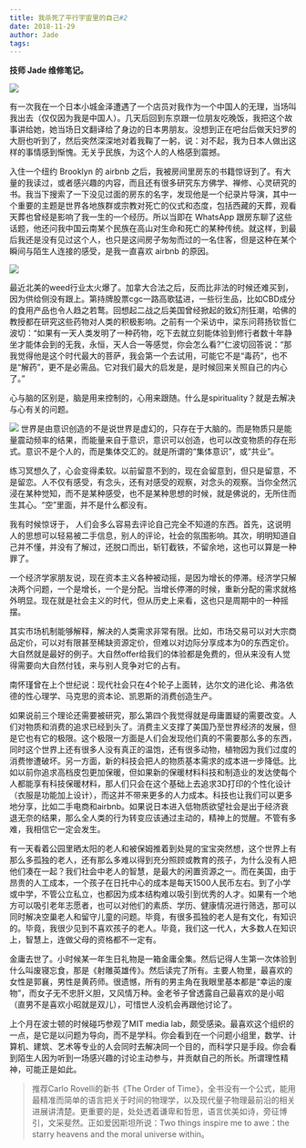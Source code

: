 ```yaml
---
title: 我杀死了平行宇宙里的自己#2
date: 2018-11-29
author: Jade
tags: 
---
```


**技师 Jade 维修笔记。**

<!--more-->

![](https://cosmosrepair-1257028016.cos.ap-beijing.myqcloud.com/2019-06-26-641.jpeg)

有一次我在一个日本小城金泽遭遇了一个店员对我作为一个中国人的无理，当场叫我出去（仅仅因为我是中国人）。几天后回到东京跟一位朋友吃晚饭，我把这个故事讲给她，她当场日文翻译给了身边的日本男朋友。没想到正在吧台后做天妇罗的大厨也听到了，然后突然深深地对着我鞠了一躬，说：对不起，我为日本人做出这样的事情感到惭愧。无关乎民族，为这个人的人格感到震撼。

入住一个纽约 Brooklyn 的 airbnb 之后，我被房间里房东的书籍惊讶到了。有大量的我读过，或者感兴趣的内容，而且还有很多研究东方佛学、禅修、心灵研究的书。我当下搜索了一下没见过面的房东的名字，发现他是一个纪录片导演，其中一个重要的主题是世界各地族群或宗教对死亡的仪式和态度，包括西藏的天葬，观看天葬也曾经是影响了我一生的一个经历。所以当即在 WhatsApp 跟房东聊了这些话题，他还问我中国云南某个民族在高山对生命和死亡的某种传统。就这样，到最后我还是没有见过这个人，也只是这间房子匆匆而过的一名住客，但是这种在某个瞬间与陌生人连接的感受，是我一直喜欢 airbnb 的原因。

![](https://cosmosrepair-1257028016.cos.ap-beijing.myqcloud.com/2019-06-26-640%20-1--1.jpeg)

最近北美的weed行业太火爆了。加拿大合法之后，反而比非法的时候还难买到，因为供给侧没有跟上。第持牌股票cgc一路高歌猛进，一些衍生品，比如CBD成分的食用产品也令人趋之若鹜。回想起二战之后美国曾经掀起的致幻剂狂潮，哈佛的教授都在研究这些药物对人类的积极影响。之前有一个采访中，梁东问蒋扬钦哲仁波切：“如果有一天人类发明了一种药物，吃下去就立刻能体验到修行者数十年静坐才能体会到的无我，永恒，天人合一等感觉，你会怎么看?”仁波切回答说：“那我觉得他是这个时代最大的菩萨，我会第一个去试用，可能它不是“毒药”，也不是“解药”，更不是必需品。它对我们最大的启发是，是时候回来关照自己的内心了。”

心与脑的区别是，脑是用来控制的，心用来跟随。什么是spirituality？就是去解决与心有关的问题。

![](https://cosmosrepair-1257028016.cos.ap-beijing.myqcloud.com/2019-06-26-640%20-3--1.jpeg)
世界是由意识创造的不是说世界是虚幻的，只存在于大脑的。而是物质只是能量震动频率的结果，而能量来自于意识，意识可以创造，也可以改变物质的存在形式。意识不是个人的，而是集体交汇的。就是所谓的“集体意识”，或“共业”。

练习冥想久了，心会变得柔软。以前留意不到的，现在会留意到，但只是留意，不是留恋。人不仅有感受，有念头，还有对感受的观察，对念头的观察。当你全然沉浸在某种觉知，而不是某种感受，也不是某种思想的时候，就是佛说的，无所住而生其心。“空”里面，并不是什么都没有。

 我有时候惊讶于， 人们会多么容易去评论自己完全不知道的东西。首先，这说明人的思想可以轻易被二手信息，别人的评论，社会的氛围影响。其次，明明知道自己并不懂，并没有了解过，还脱口而出，斩钉截铁，不留余地，这也可以算是一种罪了。

 一个经济学家朋友说，现在资本主义各种被动摇，是因为增长的停滞。经济学只解决两个问题，一个是增长，一个是分配。当增长停滞的时候，重新分配的需求就格外明显。现在就是社会主义的时代，但从历史上来看，这也只是周期中的一种摇摆。

其实市场机制能够解释，解决的人类需求非常有限。比如，市场交易可以对大宗商品定价，可以对有限甚至稀缺资源定价，但难以对边际分享成本为0的东西定价。大自然就是最好的例子。大自然offer给我们的体验都是免费的，但从来没有人觉得需要向大自然付钱，来与别人竞争对它的占有。

 南怀瑾曾在上个世纪说：现代社会只在4个轮子上面转，达尔文的进化论、弗洛依德的性心理学、马克思的资本论、凯恩斯的消费创造生产。

如果说前三个理论还需要被研究，那么第四个我觉得就是毋庸置疑的需要改变。人们对物质和消费的追求已经到头了。消费主义支撑了美国乃至世界经济的发展，但是它也有它的极限。这个极限一方面是人们会发现他们真的不需要那么多的东西，同时这个世界上还有很多人没有真正的温饱，还有很多动物，植物因为我们过度的消费惨遭破坏。另一方面，新的科技会把人的物质基本需求的成本进一步降低。比如以前你追求高档皮包更加保暖，但如果新的保暖材料科技和制造业的发达使每个人都能享有科技保暖材料，那人们只会在这个基础上去追求3D打印的个性化设计（衣服是功能加上设计），而这并不带来更多的人力成本。科技也让我们可以更多地分享，比如二手电商和airbnb。如果说日本进入低物质欲望社会是出于经济衰退无奈的结果，那么全人类的行为转变应该通过主动的，精神上的觉醒。不管有多难，我相信它一定会发生。

有一天看着公园里晒太阳的老人和被保姆推着到处晃的宝宝突然想，这个世界上有那么多孤独的老人，还有那么多难以得到充分照顾或教育的孩子，为什么没有人把他们凑在一起？我们社会中老人的智慧，是最大的闲置资源之一。而在美国，由于昂贵的人工成本，一个孩子在日托中心的成本是每天1500人民币左右。到了小学或中学，不管公立私立，也都因为成本结构难以吸引到优秀的人才。如果有一个地方可以吸引老年志愿者，也可以对他们的素质、学历、健康情况进行筛选，那可以同时解决空巢老人和留守儿童的问题。毕竟，有很多孤独的老人是有文化，有知识的。毕竟，我很少见到不喜欢孩子的老人。毕竟，我们这一代人，大多数人在知识上，智慧上，连做父母的资格都不一定有。

金庸去世了。小时候某一年生日礼物是一箱金庸全集。然后记得人生第一次体验到什么叫废寝忘食，那是《射雕英雄传》。然后读完了所有。主要人物里，最喜欢的女性是郭襄，男性是黄药师。很遗憾，所有的男主角在我眼里基本都是“幸运的废物”，而女子无不忠肝义胆，又风情万种。金老爷子曾透露自己最喜欢的是小昭（直男不是喜欢小昭就是双儿），可惜世人没机会再跟他讨论了。

上个月在波士顿的时候碰巧参观了MIT media lab，颇受感染。最喜欢这个组织的一点，是它是以问题为导向，而不是学科。你会看到在一个问题小组里，数学、计算机、建筑、艺术等专业的人会同时去解决同一个目的，而科学只是手段。你会看到陌生人因为听到一场感兴趣的讨论主动参与，并贡献自己的所长。所谓理性精神，可能正是如此。

> 推荐Carlo Rovelli的新书《The Order of Time》，全书没有一个公式，能用最精准而简单的语言把关于时间的物理学，以及现代量子物理最前沿的相关进展讲清楚。更重要的是，处处透着谦卑和哲思，语言优美如诗，旁征博引，文采斐然。正如爱因斯坦所说：Two things inspire me to awe：the starry  heavens and the moral universe within。



